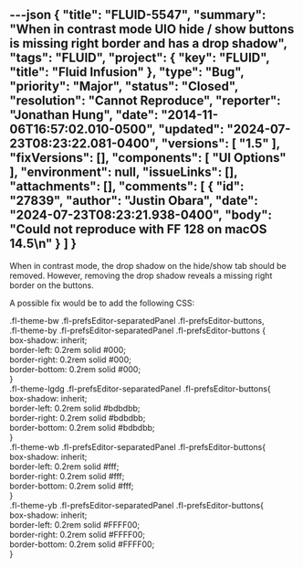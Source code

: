 ---json
{
  "title": "FLUID-5547",
  "summary": "When in contrast mode UIO hide / show buttons is missing right border and has a drop shadow",
  "tags": "FLUID",
  "project": {
    "key": "FLUID",
    "title": "Fluid Infusion"
  },
  "type": "Bug",
  "priority": "Major",
  "status": "Closed",
  "resolution": "Cannot Reproduce",
  "reporter": "Jonathan Hung",
  "date": "2014-11-06T16:57:02.010-0500",
  "updated": "2024-07-23T08:23:22.081-0400",
  "versions": [
    "1.5"
  ],
  "fixVersions": [],
  "components": [
    "UI Options"
  ],
  "environment": null,
  "issueLinks": [],
  "attachments": [],
  "comments": [
    {
      "id": "27839",
      "author": "Justin Obara",
      "date": "2024-07-23T08:23:21.938-0400",
      "body": "Could not reproduce with FF 128 on macOS 14.5\n"
    }
  ]
}
---
When in contrast mode, the drop shadow on the hide/show tab should be removed. However, removing the drop shadow reveals a missing right border on the buttons.

A possible fix would be to add the following CSS:

.fl-theme-bw .fl-prefsEditor-separatedPanel .fl-prefsEditor-buttons,\
.fl-theme-by .fl-prefsEditor-separatedPanel .fl-prefsEditor-buttons {\
box-shadow: inherit;\
border-left: 0.2rem solid #000;\
border-right: 0.2rem solid #000;\
border-bottom: 0.2rem solid #000;\
}\
.fl-theme-lgdg .fl-prefsEditor-separatedPanel .fl-prefsEditor-buttons{\
box-shadow: inherit;\
border-left: 0.2rem solid #bdbdbb;\
border-right: 0.2rem solid #bdbdbb;\
border-bottom: 0.2rem solid #bdbdbb;\
}\
.fl-theme-wb .fl-prefsEditor-separatedPanel .fl-prefsEditor-buttons{\
box-shadow: inherit;\
border-left: 0.2rem solid #fff;\
border-right: 0.2rem solid #fff;\
border-bottom: 0.2rem solid #fff;\
}\
.fl-theme-yb .fl-prefsEditor-separatedPanel .fl-prefsEditor-buttons{\
box-shadow: inherit;\
border-left: 0.2rem solid #FFFF00;\
border-right: 0.2rem solid #FFFF00;\
border-bottom: 0.2rem solid #FFFF00;\
}

        
